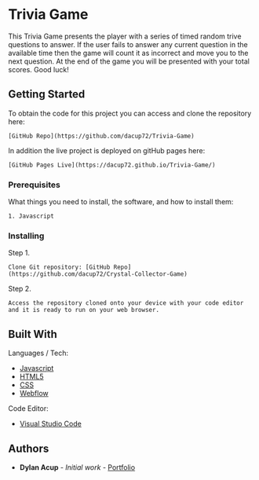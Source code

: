 # Trivia Game

This Trivia Game presents the player with a series of timed random trive questions to answer.  If the user fails to answer any current question in the available time then the game will count it as incorrect and move you to the next question.  At the end of the game you will be presented with your total scores. Good luck!

## Getting Started

To obtain the code for this project you can access and clone the repository here: 

```
[GitHub Repo](https://github.com/dacup72/Trivia-Game)

```

In addition the live project is deployed on gitHub pages here:

```
[GitHub Pages Live](https://dacup72.github.io/Trivia-Game/)
```

### Prerequisites

What things you need to install, the software, and how to install them:

```
1. Javascript
```

### Installing

Step 1.

```
Clone Git repository: [GitHub Repo](https://github.com/dacup72/Crystal-Collector-Game)
```

Step 2.

```
Access the repository cloned onto your device with your code editor and it is ready to run on your web browser.
```

## Built With

Languages / Tech: 
* [Javascript](https://www.javascript.com/)
* [HTML5](https://developer.mozilla.org/en-US/docs/Web/Guide/HTML/HTML5)
* [CSS](https://developer.mozilla.org/en-US/docs/Web/CSS)
* [Webflow](https://webflow.com/)

Code Editor: 
* [Visual Studio Code](https://code.visualstudio.com/)

## Authors

* **Dylan Acup** - *Initial work* - [Portfolio](https://dacup72.github.io/Dylan-Acup-Portfolio/)
